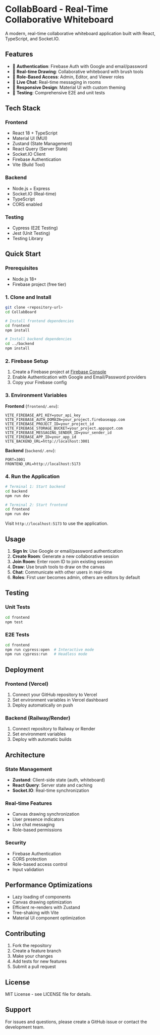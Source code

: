 # CollabBoard - Real-Time Collaborative Whiteboard

A modern, real-time collaborative whiteboard application built with React, TypeScript, and Socket.IO.

## Features

- 🔐 **Authentication**: Firebase Auth with Google and email/password
- 🎨 **Real-time Drawing**: Collaborative whiteboard with brush tools
- 👥 **Role-Based Access**: Admin, Editor, and Viewer roles
- 💬 **Live Chat**: Real-time messaging in rooms
- 📱 **Responsive Design**: Material UI with custom theming
- 🧪 **Testing**: Comprehensive E2E and unit tests

## Tech Stack

### Frontend
- React 18 + TypeScript
- Material UI (MUI)
- Zustand (State Management)
- React Query (Server State)
- Socket.IO Client
- Firebase Authentication
- Vite (Build Tool)

### Backend
- Node.js + Express
- Socket.IO (Real-time)
- TypeScript
- CORS enabled

### Testing
- Cypress (E2E Testing)
- Jest (Unit Testing)
- Testing Library

## Quick Start

### Prerequisites
- Node.js 18+
- Firebase project (free tier)

### 1. Clone and Install

```bash
git clone <repository-url>
cd CollabBoard

# Install frontend dependencies
cd frontend
npm install

# Install backend dependencies
cd ../backend
npm install
```

### 2. Firebase Setup

1. Create a Firebase project at [Firebase Console](https://console.firebase.google.com)
2. Enable Authentication with Google and Email/Password providers
3. Copy your Firebase config

### 3. Environment Variables

**Frontend** (`frontend/.env`):
```env
VITE_FIREBASE_API_KEY=your_api_key
VITE_FIREBASE_AUTH_DOMAIN=your_project.firebaseapp.com
VITE_FIREBASE_PROJECT_ID=your_project_id
VITE_FIREBASE_STORAGE_BUCKET=your_project.appspot.com
VITE_FIREBASE_MESSAGING_SENDER_ID=your_sender_id
VITE_FIREBASE_APP_ID=your_app_id
VITE_BACKEND_URL=http://localhost:3001
```

**Backend** (`backend/.env`):
```env
PORT=3001
FRONTEND_URL=http://localhost:5173
```

### 4. Run the Application

```bash
# Terminal 1: Start backend
cd backend
npm run dev

# Terminal 2: Start frontend
cd frontend
npm run dev
```

Visit `http://localhost:5173` to use the application.

## Usage

1. **Sign In**: Use Google or email/password authentication
2. **Create Room**: Generate a new collaborative session
3. **Join Room**: Enter room ID to join existing session
4. **Draw**: Use brush tools to draw on the canvas
5. **Chat**: Communicate with other users in real-time
6. **Roles**: First user becomes admin, others are editors by default

## Testing

### Unit Tests
```bash
cd frontend
npm test
```

### E2E Tests
```bash
cd frontend
npm run cypress:open  # Interactive mode
npm run cypress:run   # Headless mode
```

## Deployment

### Frontend (Vercel)
1. Connect your GitHub repository to Vercel
2. Set environment variables in Vercel dashboard
3. Deploy automatically on push

### Backend (Railway/Render)
1. Connect repository to Railway or Render
2. Set environment variables
3. Deploy with automatic builds

## Architecture

### State Management
- **Zustand**: Client-side state (auth, whiteboard)
- **React Query**: Server state and caching
- **Socket.IO**: Real-time synchronization

### Real-time Features
- Canvas drawing synchronization
- User presence indicators
- Live chat messaging
- Role-based permissions

### Security
- Firebase Authentication
- CORS protection
- Role-based access control
- Input validation

## Performance Optimizations

- Lazy loading of components
- Canvas drawing optimization
- Efficient re-renders with Zustand
- Tree-shaking with Vite
- Material UI component optimization

## Contributing

1. Fork the repository
2. Create a feature branch
3. Make your changes
4. Add tests for new features
5. Submit a pull request

## License

MIT License - see LICENSE file for details.

## Support

For issues and questions, please create a GitHub issue or contact the development team.